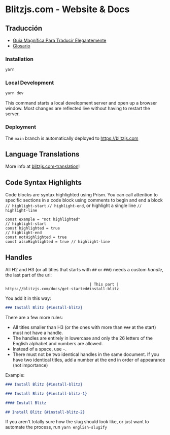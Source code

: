 # Blitzjs.com - Website & Docs

## Traducción

- [Guía Magnífica Para Traducir Elegantemente](translation/guia_magnifica.md)
- [Glosario](translation/glosario.md)

### Installation

```bash
yarn
```

### Local Development

```bash
yarn dev
```

This command starts a local development server and open up a browser window. Most changes are reflected live without having to restart the server.

### Deployment

The `main` branch is automatically deployed to https://blitzjs.com

## Language Translations

More info at [blitzjs.com-translation](https://github.com/blitz-js/blitzjs.com-translation/blob/main/README.md)!

## Code Syntax Highlights

Code blocks are syntax highlighted using Prism. You can call attention to specific sections in a code block using comments to begin and end a block `// highlight-start` `// highlight-end`, or highlight a single line `// highlight-line`

```
const example = "not highlighted"
// highlight-start
const highlighted = true
// highlight-end
const notHighlighted = true
const alsoHighlighted = true // highlight-line
```

## Handles

All H2 and H3 (or all titles that starts with `##` or `###`) needs a custom _handle_, the last part of the url:

```
                                     | This part |
https://blitzjs.com/docs/get-started#install-blitz
```

You add it in this way:

```md
### Install Blitz {#install-blitz}
```

There are a few more rules:

- All titles smaller than H3 (or the ones with more than `###` at the start) must not have a handle.
- The handles are entirely in lowercase and only the 26 letters of the English alphabet and numbers are allowed.
- Instead of a space, use `-`.
- There must not be two identical handles in the same document. If you have two identical titles, add a number at the end in order of appearance (not importance)

Example:

```md
### Install Blitz {#install-blitz}

### Install Blitz {#install-blitz-1}

#### Install Blitz

## Install Blitz {#install-blitz-2}
```

If you aren't totally sure how the slug should look like, or just want to automate the process, run `yarn english-slugify`
